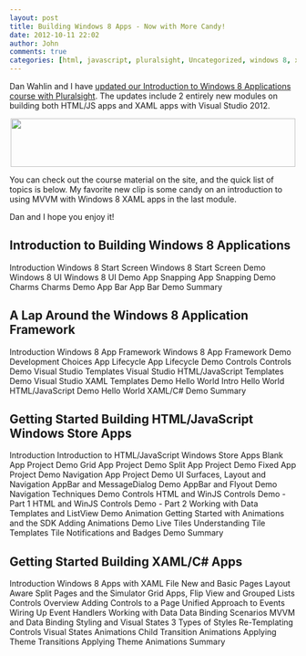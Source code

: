 ```yaml
---
layout: post
title: Building Windows 8 Apps - Now with More Candy!
date: 2012-10-11 22:02
author: John
comments: true
categories: [html, javascript, pluralsight, Uncategorized, windows 8, xaml]
---
```

Dan Wahlin and I have <a href="http://pluralsight.com/training/Courses/TableOfContents/win8-intro">updated our Introduction to Windows 8 Applications course with Pluralsight</a>. The updates include 2 entirely new modules on building both HTML/JS apps and XAML apps with Visual Studio 2012.
<p style="text-align: center;"><a href="http://pluralsight.com/training/Courses/TableOfContents/win8-intro"><img class="aligncenter size-full wp-image-8071" title="10-11-2012 5-54-58 PM" src="/wp-content/uploads/2012/10/10-11-2012-5-54-58-PM.png" alt="" width="500" height="85" /></a></p>
You can check out the course material on the site, and the quick list of topics is below. My favorite new clip is some candy on an introduction to using MVVM with Windows 8 XAML apps in the last module.

Dan and I hope you enjoy it!
<h2>Introduction to Building Windows 8 Applications</h2>
Introduction
Windows 8 Start Screen
Windows 8 Start Screen Demo
Windows 8 UI
Windows 8 UI Demo
App Snapping
App Snapping Demo
Charms
Charms Demo
App Bar
App Bar Demo
Summary
<h2>A Lap Around the Windows 8 Application Framework</h2>
Introduction
Windows 8 App Framework
Windows 8 App Framework Demo
Development Choices
App Lifecycle
App Lifecycle Demo
Controls
Controls Demo
Visual Studio Templates
Visual Studio HTML/JavaScript Templates Demo
Visual Studio XAML Templates Demo
Hello World Intro
Hello World HTML/JavaScript Demo
Hello World XAML/C# Demo
Summary
<h2>Getting Started Building HTML/JavaScript Windows Store Apps</h2>
Introduction
Introduction to HTML/JavaScript Windows Store Apps
Blank App Project Demo
Grid App Project Demo
Split App Project Demo
Fixed App Project Demo
Navigation App Project Demo
UI Surfaces, Layout and Navigation
AppBar and MessageDialog Demo
AppBar and Flyout Demo
Navigation Techniques Demo
Controls
HTML and WinJS Controls Demo - Part 1
HTML and WinJS Controls Demo - Part 2
Working with Data
Templates and ListView Demo
Animation
Getting Started with Animations and the SDK
Adding Animations Demo
Live Tiles
Understanding Tile Templates
Tile Notifications and Badges Demo
Summary
<h2>Getting Started Building XAML/C# Apps</h2>
Introduction
Windows 8 Apps with XAML
File New and Basic Pages
Layout Aware Split Pages and the Simulator
Grid Apps, Flip View and Grouped Lists
Controls Overview
Adding Controls to a Page
Unified Approach to Events
Wiring Up Event Handlers
Working with Data
Data Binding Scenarios
MVVM and Data Binding
Styling and Visual States
3 Types of Styles
Re-Templating Controls
Visual States
Animations
Child Transition Animations
Applying Theme Transitions
Applying Theme Animations
Summary
